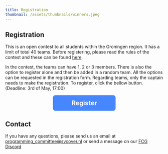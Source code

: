 ```yaml
---
title: Registration
thumbnail: /assets/thumbnails/winners.jpeg
---
```


## Registration

This is an open contest to all students within the Groningen region. It has a limit of total 40 teams. Before registering, please read the rules of the contest and these can be found [here](/rules).

In the contest, the teams can have 1, 2 or 3 members. There is also the option to register alone and then be added in a random team. All the options can be requested in the registration form. Regarding teams, only the captain needs to make the registration. To register, click the bellow button. (Deadline: 3rd of May, 17:00)

<div style='text-align:center;'>
    <a  href="https://forms.gle/4KbZ6jK6gcEmCgcv7" target="_blank"  style="cursor:pointer; font-size:20px; font-weight:bold; text-decoration: none; display:inline-block; width:200px; height:50px; background-color:#4686ff; color:white; line-height:50px; border-radius:8px" class="registrationButton" >
        Register
    </a> 
</div>

<style>
    .registrationButton:hover {
    background-color: white !important;
    color:#4686ff !important;
    border: 1px solid #4686ff;
    transition: 0.4s ease-in-out;
    }
</style>

## Contact

If you have any questions, please send us an email at programming_committee@svcover.nl or send a message on our [FCG Discord](https://discord.com/invite/JfzxyBHPsH)
